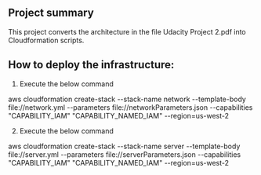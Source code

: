## Project summary

This project converts the architecture in the file Udacity Project 2.pdf into Cloudformation scripts.

## How to deploy the infrastructure:

1. Execute the below command

aws cloudformation create-stack --stack-name network --template-body file://network.yml  --parameters file://networkParameters.json --capabilities "CAPABILITY_IAM" "CAPABILITY_NAMED_IAM" --region=us-west-2


2. Execute the below command

aws cloudformation create-stack --stack-name server --template-body file://server.yml  --parameters file://serverParameters.json --capabilities "CAPABILITY_IAM" "CAPABILITY_NAMED_IAM" --region=us-west-2



